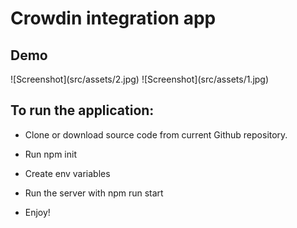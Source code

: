 <h1>Crowdin integration app</h1>
<h2>Demo</h2>
![Screenshot](src/assets/2.jpg)
![Screenshot](src/assets/1.jpg)
<h2>To run the application:</h2>

- Clone or download source code from current Github repository.

- Run npm init

- Create env variables

- Run the server with npm run start

- Enjoy!
